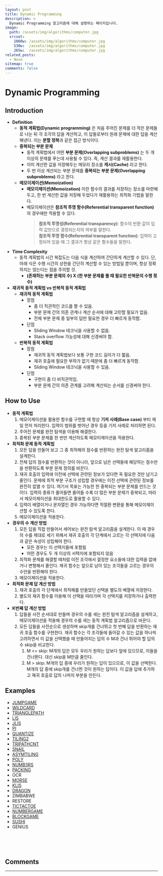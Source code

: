 ```yaml
---
layout: post
title: Dynamic Programming
description: >
  Dynamic Programming 알고리즘에 대해 설명하는 페이지입니다.
image: 
  path: /assets/img/algorithms/computer.jpg
  srcset:
    1060w: /assets/img/algorithms/computer.jpg
    530w:  /assets/img/algorithms/computer.jpg
    265w:  /assets/img/algorithms/computer.jpg
related_posts:
  - None
sitemap: true
comments: false
---
```


# Dynamic Programming

## Introduction
- **Definition**
  - **동적 계획법(Dynamic programming)** 은 처음 주어진 문제를 더 작은 문제들로 나눈 뒤 각 조각의 답을 계산하고, 이 답들로부터 원래 문제에 대한 답을 계산해낸다. 이는 **분할 정복**과 같은 접근 방식이다.
  - **중복되는 부분 문제**
    - 동적 계획법에서 어떤 **부분 문제(Overlapping subproblems)** 는 두 개 이상의 문제를 푸는데 사용될 수 있다. 즉, 계산 결과를 재활용한다.
    - 이미 계산한 값을 저장해두는 메모리 장소를 **캐시(Cache)** 라고 한다.
    - 두 번 이상 계산되는 부분 문제를 **중복되는 부분 문제(Overlapping subproblems)** 라고 한다.
  - **메모이제이션(Memoization)**
    - **메모이제이션(Memoization)** 이란 함수의 결과를 저장하는 장소를 마련해 두고, 한 번 계산한 값을 저장해 두었다가 재활용하는 최적화 기법을 말한다.
    - 메모이제이션은 **참조적 투명 함수(Referential transparent function)** 의 경우에만 적용할 수 있다.
      > **참조적 투명성(Referential transparency)**: 함수의 반환 값이 입력 값만으로 결정되는지의 여부를 말한다.  
      > **참조적 투명 함수(Referential transparent function)**: 입력이 고정되어 있을 때 그 결과가 항상 같은 함수들을 말한다.
- **Time Complexity**
  - 동적 계획법의 시간 복잡도는 다음 식을 계산하여 간단하게 계산할 수 있다. 단, 아래 식은 수행 시간의 상한을 간단히 계산할 수 있는 방법일 뿐이며, 항상 정확하지는 않는다는 점을 주의할 것.
    - **(존재하는 부분 문제의 수) X (한 부분 문제를 풀 때 필요한 반복문의 수행 횟수)**
- **재귀적 동적 계획법 vs 반복적 동적 계획법**
  - **재귀적 동적 계획법**
    - 장점
      - 좀 더 직관적인 코드를 짤 수 있음.
      - 부분 문제 간의 의존 관계나 계산 순서에 대해 고민할 필요가 없음.
      - 전체 부분 문제 중 일부의 답만 필요한 경우 더 빠르게 동작함.
    - 단점
      - Sliding Window 테크닉을 사용할 수 없음.
      - Stack overflow 가능성에 대해 신경써야 함.
  - **반복적 동적 계획법**
    - 장점
      - 재귀적 동적 계획법보다 보통 구현 코드 길이가 더 짧음.
      - 재귀 호출에 필요한 부하가 없기 때문에 좀 더 빠르게 동작함.
      - Sliding Window 테크닉을 사용할 수 있음.
    - 단점
      - 구현이 좀 더 비직관적임.
      - 부분 문제 간의 의존 관계를 고려해 계산되는 순서를 신경써야 한다.

## How to Use
- **동적 계획법**
  1. 메모이제이션을 활용한 함수를 구현할 때 항상 **기저 사례(Base case)** 부터 제일 먼저 처리한다. 입력이 범위를 벗어난 경우 등을 기저 사례로 처리하면 된다.
  2. 주어진 문제를 완전 탐색을 이용해 해결한다.
  3. 중복된 부분 문제를 한 번만 계산하도록 메모이제이션을 적용한다.
- **최적화 문제 동적 계획법**
  1. 모든 답을 만들어 보고 그 중 최적해의 점수를 반환하는 완전 탐색 알고리즘을 설계한다.
  2. 전체 답의 점수를 반환하는 것이 아니라, 앞으로 남은 선택들에 해당하는 점수만을 반환하도록 부분 문제 정의를 바꾼다.
  3. 재귀 호출의 입력에 이전에 선택에 관련된 정보가 있다면 꼭 필요한 것만 남기고 줄인다. 문제에 최적 부분 구조가 성립할 경우에는 이전 선택에 관련된 정보를 완전히 없앨 수 있다. 여기서 목표는 가능한 한 중복되는 부분 문제를 만드는 것이다. 입력의 종류가 줄어들면 줄어들 수록 더 많은 부분 문제가 중복되고, 따라서 메모이제이션을 최대한도로 활용할 수 있다.
  4. 입력이 배열이거나 문자열인 경우 가능하다면 적절환 변환을 통해 메모이제이션할 수 있도록 한다.
  5. 메모이제이션을 적용한다.
- **경우의 수 계산 방법**
  1. 모든 답을 직접 만들어서 세어보는 완전 탐색 알고리즘을 설계한다. 이 때 경우의 수를 제대로 세기 위해서 재귀 호출의 각 단계에서 고르는 각 선택지에 다음과 같은 속성이 성립해야 한다.
      - 모든 경우는 이 선택지들에 포함됨
      - 어떤 경우도 두 개 이상의 서택지에 포함되지 않음
  2. 최적화 문제를 해결할 때처럼 이전 조각에서 결정한 요소들에 대한 입력을 없애거나 변형해서 줄인다. 재귀 함수는 앞으로 남아 있는 조각들을 고르는 경우의 수만을 반환해야 한다.
  3. 메모이제이션을 적용한다.
- **최적화 문제 답 계산 방법**
  1. 재귀 호출의 각 단계에서 최적해를 만들었던 선택을 별도의 배열에 저장한다.
  2. 별도의 재귀 함수를 이용해 이 선택을 따라가며 각 선택지를 저장하거나 출력한다.
- **K번째 답 계산 방법**
  1. 답들을 사전 순서대로 만들며 경우의 수를 세는 완전 탐색 알고리즘을 설계하고, 메모이제이션을 적용해 경우의 수를 세는 동적 계획법 알고리즘으로 바꾼다.
  2. 모든 답들을 사전순으로 생성하며 skip개를 건너뛰고 첫 번째 답을 반환하는 재귀 호출 함수를 구현한다. 재귀 함수는 각 조각들에 들어갈 수 있는 값을 하나씩 고려하면서 이 값을 선택했을 때 만들어지는 답의 수 M과 건너 뛰어야 할 답의 수 skip을 비교한다.
     1. M <= skip: M개의 답은 모두 우리가 원하는 답보다 앞에 있으므로, 이들을 건너뛴다. 대신 skip을 M만큼 줄인다.
     2. M > skip: M개의 답 중에 우리가 원하는 답이 있으므로, 이 값을 선택한다. M개의 답 중에 skip개를 건너띈 것이 원하는 답이다. 이 값을 답에 추가하고 재귀 호출로 답의 나머지 부분을 만든다.

## Examples
- <a href="https://github.com/HyunJinNo/Algorithm/blob/main/Dynamic%20programming/JUMPGAME.java" target="_blank">JUMPGAME</a>
- <a href="https://github.com/HyunJinNo/Algorithm/blob/main/Dynamic%20programming/WILDCARD.java" target="_blank">WILDCARD</a>
- <a href="https://github.com/HyunJinNo/Algorithm/blob/main/Dynamic%20programming/TRIANGLEPATH.java" target="_blank">TRIANGLEPATH</a>
- <a href="https://github.com/HyunJinNo/Algorithm/blob/main/Dynamic%20programming/LIS.java" target="_blank">LIS</a>
- <a href="https://github.com/HyunJinNo/Algorithm/blob/main/Dynamic%20programming/JLIS.java" target="_blank">JLIS</a>
- <a href="https://github.com/HyunJinNo/Algorithm/blob/main/Dynamic%20programming/PI.java" target="_blank">PI</a>
- <a href="https://github.com/HyunJinNo/Algorithm/blob/main/Dynamic%20programming/QUANTIZE.java" target="_blank">QUANTIZE</a>
- <a href="https://github.com/HyunJinNo/Algorithm/blob/main/Dynamic%20programming/TILING2.java" target="_blank">TILING2</a>
- <a href="https://github.com/HyunJinNo/Algorithm/blob/main/Dynamic%20programming/TRIPATHCNT.java" target="_blank">TRIPATHCNT</a>
- <a href="https://github.com/HyunJinNo/Algorithm/blob/main/Dynamic%20programming/SNAIL.java" target="_blank">SNAIL</a>
- <a href="https://github.com/HyunJinNo/Algorithm/blob/main/Dynamic%20programming/ASYMTILING.java" target="_blank">ASYMTILING</a>
- <a href="https://github.com/HyunJinNo/Algorithm/blob/main/Dynamic%20programming/POLY.java" target="_blank">POLY</a>
- <a href="https://github.com/HyunJinNo/Algorithm/blob/main/Dynamic%20programming/NUMB3RS.java" target="_blank">NUMB3RS</a>
- <a href="https://github.com/HyunJinNo/Algorithm/blob/main/Dynamic%20programming/PACKING.java" target="_blank">PACKING</a>
- OCR
- <a href="https://github.com/HyunJinNo/Algorithm/blob/main/Dynamic%20programming/MORSE.java" target="_blank">MORSE</a>
- <a href="https://github.com/HyunJinNo/Algorithm/blob/main/Dynamic%20programming/KLIS.java" target="_blank">KLIS</a>
- <a href="https://github.com/HyunJinNo/Algorithm/blob/main/Dynamic%20programming/DRAGON.java" target="_blank">DRAGON</a>
- ZIMBABWE
- RESTORE
- <a href="https://github.com/HyunJinNo/Algorithm/blob/main/Dynamic%20programming/TICTACTOE.java" target="_blank">TICTACTOE</a>
- <a href="https://github.com/HyunJinNo/Algorithm/blob/main/Dynamic%20programming/NUMBERGAME.java" target="_blank">NUMBERGAME</a>
- <a href="https://github.com/HyunJinNo/Algorithm/blob/main/Dynamic%20programming/BLOCKGAME.java" target="_blank">BLOCKGAME</a>
- <a href="https://github.com/HyunJinNo/Algorithm/blob/main/Dynamic%20programming/SUSHI.java" target="_blank">SUSHI</a>
- GENIUS

<br />
<br />
<br />

## Comments
<hr />
<script
  src="https://utteranc.es/client.js"
  repo="HyunJinNo/HyunJinNo.github.io"
  issue-term="pathname"
  theme="github-light"
  crossorigin="anonymous"
  async
></script>
